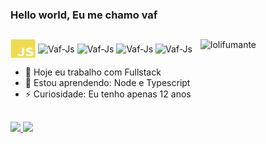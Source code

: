 ### Hello world, Eu me chamo vaf
##
<img align="center" alt="Vaf-Js" height="30" width="40" src="https://raw.githubusercontent.com/devicons/devicon/master/icons/javascript/javascript-plain.svg"> <img align="center" alt="Vaf-Js" height="30" width="40" src="https://cdn.jsdelivr.net/gh/devicons/devicon/icons/vuejs/vuejs-original.svg"> <img align="center" alt="Vaf-Js" height="30" width="40" src="https://cdn.jsdelivr.net/gh/devicons/devicon/icons/typescript/typescript-original.svg"> <img align="center" alt="Vaf-Js" height="30" width="40" src="https://cdn.jsdelivr.net/gh/devicons/devicon/icons/html5/html5-original.svg">  <img align="center" alt="Vaf-Js" height="30" width="40" src="https://cdn.jsdelivr.net/gh/devicons/devicon/icons/css3/css3-original.svg">
<img align="right" height="200" width="200px" alt="lolifumante" src="https://cdn.discordapp.com/attachments/697117824371523654/936433708305616976/Webp.net-gifmaker_1.gif">



- 🔭 Hoje eu trabalho com Fullstack
- 🌱 Estou aprendendo: Node e Typescript
- ⚡ Curiosidade: Eu tenho apenas 12 anos 

##

  <a href="https://github.com/Vaf88767">
  <img height="180em" src="https://github-readme-stats.vercel.app/api?username=Vaf88767&show_icons=true&theme=tokyonight&include_all_commits=true&count_private=true"/>
  <img height="180em" src="https://github-readme-stats.vercel.app/api/top-langs/?username=Vaf88767&layout=compact&langs_count=7&theme=tokyonight"/>
</div>
